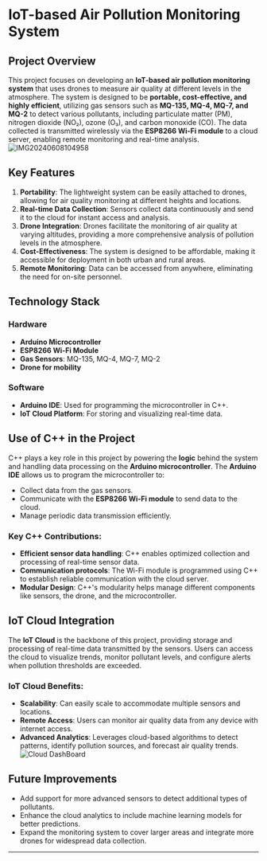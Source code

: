 # IoT-based Air Pollution Monitoring System

## Project Overview
This project focuses on developing an **IoT-based air pollution monitoring system** that uses drones to measure air quality at different levels in the atmosphere. The system is designed to be **portable, cost-effective, and highly efficient**, utilizing gas sensors such as **MQ-135, MQ-4, MQ-7, and MQ-2** to detect various pollutants, including particulate matter (PM), nitrogen dioxide (NO₂), ozone (O₃), and carbon monoxide (CO). The data collected is transmitted wirelessly via the **ESP8266 Wi-Fi module** to a cloud server, enabling remote monitoring and real-time analysis.
![IMG20240608104958](https://github.com/user-attachments/assets/aed44677-7b0e-4314-9fe9-1c0d139e6b4f)

## Key Features
1. **Portability**: The lightweight system can be easily attached to drones, allowing for air quality monitoring at different heights and locations.
2. **Real-time Data Collection**: Sensors collect data continuously and send it to the cloud for instant access and analysis.
3. **Drone Integration**: Drones facilitate the monitoring of air quality at varying altitudes, providing a more comprehensive analysis of pollution levels in the atmosphere.
4. **Cost-Effectiveness**: The system is designed to be affordable, making it accessible for deployment in both urban and rural areas.
5. **Remote Monitoring**: Data can be accessed from anywhere, eliminating the need for on-site personnel.

## Technology Stack

### Hardware
- **Arduino Microcontroller**
- **ESP8266 Wi-Fi Module**
- **Gas Sensors**: MQ-135, MQ-4, MQ-7, MQ-2
- **Drone for mobility**

### Software
- **Arduino IDE**: Used for programming the microcontroller in C++.
- **IoT Cloud Platform**: For storing and visualizing real-time data.

## Use of C++ in the Project
C++ plays a key role in this project by powering the **logic** behind the system and handling data processing on the **Arduino microcontroller**. The **Arduino IDE** allows us to program the microcontroller to:
- Collect data from the gas sensors.
- Communicate with the **ESP8266 Wi-Fi module** to send data to the cloud.
- Manage periodic data transmission efficiently.

### Key C++ Contributions:
- **Efficient sensor data handling**: C++ enables optimized collection and processing of real-time sensor data.
- **Communication protocols**: The Wi-Fi module is programmed using C++ to establish reliable communication with the cloud server.
- **Modular Design**: C++'s modularity helps manage different components like sensors, the drone, and the microcontroller.

## IoT Cloud Integration
The **IoT Cloud** is the backbone of this project, providing storage and processing of real-time data transmitted by the sensors. Users can access the cloud to visualize trends, monitor pollutant levels, and configure alerts when pollution thresholds are exceeded.

### IoT Cloud Benefits:
- **Scalability**: Can easily scale to accommodate multiple sensors and locations.
- **Remote Access**: Users can monitor air quality data from any device with internet access.
- **Advanced Analytics**: Leverages cloud-based algorithms to detect patterns, identify pollution sources, and forecast air quality trends.
  ![Cloud DashBoard](https://github.com/user-attachments/assets/9188db2a-a775-49f8-9949-eae582249ba0)

## Future Improvements
- Add support for more advanced sensors to detect additional types of pollutants.
- Enhance the cloud analytics to include machine learning models for better predictions.
- Expand the monitoring system to cover larger areas and integrate more drones for widespread data collection.

---




